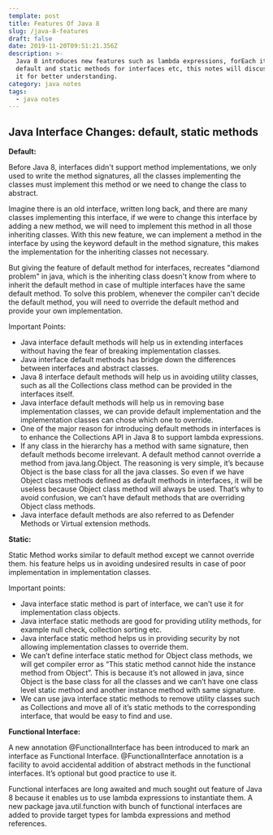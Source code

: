 ```yaml
---
template: post
title: Features Of Java 8
slug: /java-8-features
draft: false
date: 2019-11-20T09:51:21.356Z
description: >-
  Java 8 introduces new features such as lambda expressions, forEach iterables,
  default and static methods for interfaces etc, this notes will discuss each of
  it for better understanding.
category: java notes
tags:
  - java notes
---
```

## Java Interface Changes: default, static methods

**Default:**

Before Java 8, interfaces didn't support method implementations, we only used to write the method signatures, all the classes implementing the classes must implement this method or we need to change the class to abstract.

Imagine there is an old interface, written long back, and there are many classes implementing this interface, if we were to change this interface by adding a new method, we will need to implement this  method in all those inheriting classes. With this new feature, we can implement a method in the interface by using the keyword default in the method signature, this makes the implementation for the inheriting classes not necessary.

But giving the feature of default method for interfaces, recreates "diamond problem" in java, which is the inheriting class doesn't know from where to inherit the default method in case of multiple interfaces have the same default method. To solve this problem, whenever the compiler can't decide the default method, you will need to override the default method and provide your own implementation.

Important Points:

* Java interface default methods will help us in extending interfaces without having the fear of breaking implementation classes.
* Java interface default methods has bridge down the differences between interfaces and abstract classes.
* Java 8 interface default methods will help us in avoiding utility classes, such as all the Collections class method can be provided in the interfaces itself.
* Java interface default methods will help us in removing base implementation classes, we can provide default implementation and the implementation classes can chose which one to override.
* One of the major reason for introducing default methods in interfaces is to enhance the Collections API in Java 8 to support lambda expressions.
* If any class in the hierarchy has a method with same signature, then default methods become irrelevant. A default method cannot override a method from java.lang.Object. The reasoning is very simple, it’s because Object is the base class for all the java classes. So even if we have Object class methods defined as default methods in interfaces, it will be useless because Object class method will always be used. That’s why to avoid confusion, we can’t have default methods that are overriding Object class methods.
* Java interface default methods are also referred to as Defender Methods or Virtual extension methods.

**Static:**

Static Method works similar to default method except we cannot override them. his feature helps us in avoiding undesired results in case of poor implementation in implementation classes.

Important points:

* Java interface static method is part of interface, we can’t use it for implementation class objects.
* Java interface static methods are good for providing utility methods, for example null check, collection sorting etc.
* Java interface static method helps us in providing security by not allowing implementation classes to override them.
* We can’t define interface static method for Object class methods, we will get compiler error as “This static method cannot hide the instance method from Object”. This is because it’s not allowed in java, since Object is the base class for all the classes and we can’t have one class level static method and another instance method with same signature.
* We can use java interface static methods to remove utility classes such as Collections and move all of it’s static methods to the corresponding interface, that would be easy to find and use.

**Functional Interface:**

A new annotation @FunctionalInterface has been introduced to mark an interface as Functional Interface. @FunctionalInterface annotation is a facility to avoid accidental addition of abstract methods in the functional interfaces. It’s optional but good practice to use it.

Functional interfaces are long awaited and much sought out feature of Java 8 because it enables us to use lambda expressions to instantiate them. A new package java.util.function with bunch of functional interfaces are added to provide target types for lambda expressions and method references.

